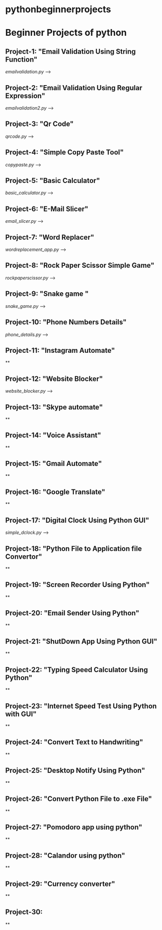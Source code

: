 # pythonbeginnerprojects
# Beginner Projects of python 
## Project-1: "Email Validation Using String Function"
*emailvalidation.py* --> 
##  Project-2: "Email Validation Using Regular Expression"
*emailvalidation2.py* -->
##  Project-3: "Qr Code"
*qrcode.py* -->
##  Project-4: "Simple Copy Paste Tool"
*copypaste.py* -->
##  Project-5: "Basic Calculator"
*basic_calculator.py* -->
##  Project-6: "E-Mail Slicer"
*email_slicer.py* -->
##  Project-7: "Word Replacer"
*wordreplacement_app.py* -->
##  Project-8: "Rock Paper Scissor Simple Game"
*rockpaperscissor.py* -->
##  Project-9: "Snake game "
*snake_game.py* -->
##  Project-10: "Phone Numbers Details"
*phone_details.py* -->
##  Project-11: "Instagram Automate"
**
##  Project-12: "Website Blocker"
*website_blocker.py* -->
##  Project-13: "Skype automate"
**
##  Project-14: "Voice Assistant"
**
##  Project-15: "Gmail Automate"
**
##  Project-16: "Google Translate"
**
##  Project-17: "Digital Clock Using Python GUI"
*simple_dclock.py* -->
##  Project-18: "Python File to Application file Convertor"
**
##  Project-19: "Screen Recorder Using Python"
**
##  Project-20: "Email Sender Using Python"
**
##  Project-21: "ShutDown App Using Python GUI"
**
##  Project-22: "Typing Speed Calculator Using Python"
**
##  Project-23: "Internet Speed Test Using Python with GUI"
**
##  Project-24: "Convert Text to Handwriting"
**
##  Project-25: "Desktop Notify Using Python"
**
##  Project-26: "Convert Python File to .exe File"
**
##  Project-27: "Pomodoro app using python"
**
##  Project-28: "Calandor using python"
**
##  Project-29: "Currency converter"
**
##  Project-30:
**
